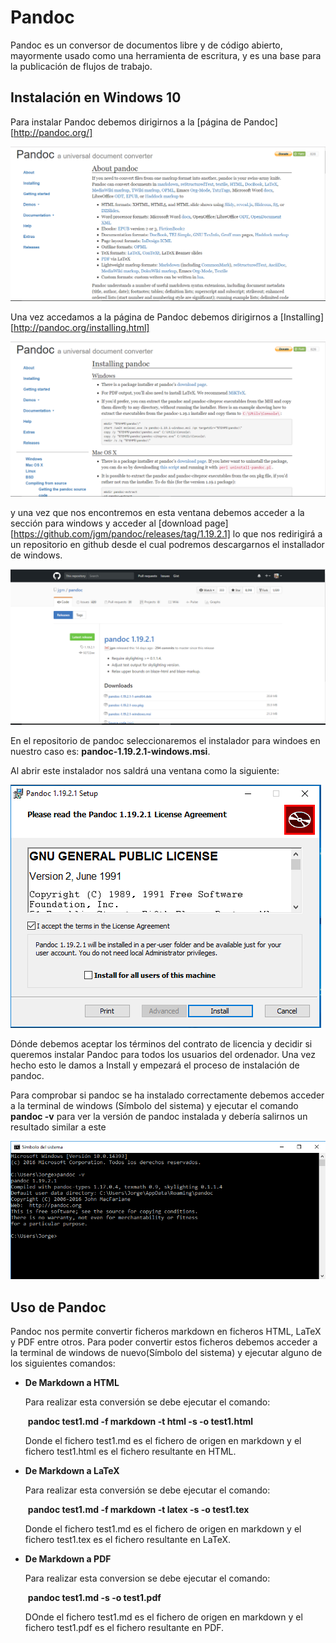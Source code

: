 # Pandoc

Pandoc es un conversor de documentos libre y de código abierto, mayormente usado como una herramienta de escritura, y es una base para la publicación de flujos de trabajo.

## Instalación en Windows 10

Para instalar Pandoc debemos dirigirnos a la [página de Pandoc][http://pandoc.org/]

![Página principal de Pandoc](captura-pandoc.png)



Una vez accedamos a la página de Pandoc debemos dirigirnos a [Installing][http://pandoc.org/installing.html] 



![Installing](installing-pandoc.png)



y una vez que nos encontremos en esta ventana debemos acceder a la sección para windows y acceder al [download page][https://github.com/jgm/pandoc/releases/tag/1.19.2.1] lo que nos redirigirá a un repositorio en github desde el cual podremos descargarnos el installador de windows.



![Github de Pandoc](github-pandoc.png)



En el repositorio de pandoc seleccionaremos el instalador para windoes en nuestro caso es: **pandoc-1.19.2.1-windows.msi**.

Al abrir este instalador nos saldrá una ventana como la siguiente:

![Instalador Pandoc](instalador-pandoc.png)

Dónde debemos aceptar los términos del contrato de licencia y decidir si queremos instalar Pandoc para todos los usuarios del ordenador. Una vez hecho esto le damos a Install y empezará el proceso de instalación de pandoc. 

Para comprobar si pandoc se ha instalado correctamente debemos acceder a la terminal de windows (Símbolo del sistema) y ejecutar el comando **pandoc -v** para ver la versión de pandoc instalada y debería salirnos un resultado similar a este 

![pandoc -v](pandoc-v.png)



## Uso de Pandoc

Pandoc nos permite convertir ficheros markdown en ficheros HTML, LaTeX y PDF entre otros. Para poder convertir estos ficheros debemos acceder a la terminal de windows de nuevo(Símbolo del sistema) y ejecutar alguno de los siguientes comandos:

* **De Markdown a HTML**

  Para realizar esta conversión se debe ejecutar el comando:

  ​		**pandoc test1.md -f markdown -t html -s -o test1.html**

  Donde el fichero test1.md es el fichero de origen en markdown y el fichero test1.html es el fichero resultante en HTML.

* **De Markdown a LaTeX**

  Para realizar esta conversión se debe ejecutar el comando:

  ​		**pandoc test1.md -f markdown -t latex -s -o test1.tex**

  Donde el fichero test1.md es el fichero de origen en markdown y el fichero test1.tex es el fichero resultante en LaTeX.

* **De Markdown a PDF**

  Para realizar esta conversion se debe ejecutar el comando:

  ​		**pandoc test1.md -s -o test1.pdf**

  DOnde el fichero test1.md es el fichero de origen en markdown y el fichero test1.pdf es el fichero resultante en PDF.